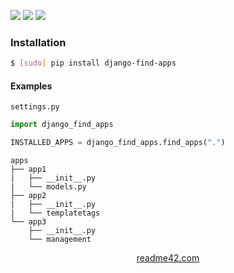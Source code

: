 <!--
https://readme42.com
-->


[![](https://img.shields.io/pypi/v/django-find-apps.svg?maxAge=3600)](https://pypi.org/project/django-find-apps/)
[![](https://img.shields.io/badge/License-Unlicense-blue.svg?longCache=True)](https://unlicense.org/)
[![](https://github.com/andrewp-as-is/django-find-apps.py/workflows/tests42/badge.svg)](https://github.com/andrewp-as-is/django-find-apps.py/actions)

### Installation
```bash
$ [sudo] pip install django-find-apps
```

#### Examples
`settings.py`
```python
import django_find_apps

INSTALLED_APPS = django_find_apps.find_apps(".")
```

```
apps
├── app1
|   ├── __init__.py
|   └── models.py
├── app2
|   ├── __init__.py
|   └── templatetags
└── app3
    ├── __init__.py
    └── management
```

<p align="center">
    <a href="https://readme42.com/">readme42.com</a>
</p>